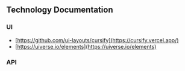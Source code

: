 ## Technology Documentation
### UI
- [https://github.com/ui-layouts/cursify](https://cursify.vercel.app/)
- [https://uiverse.io/elements](https://uiverse.io/elements)

### API
